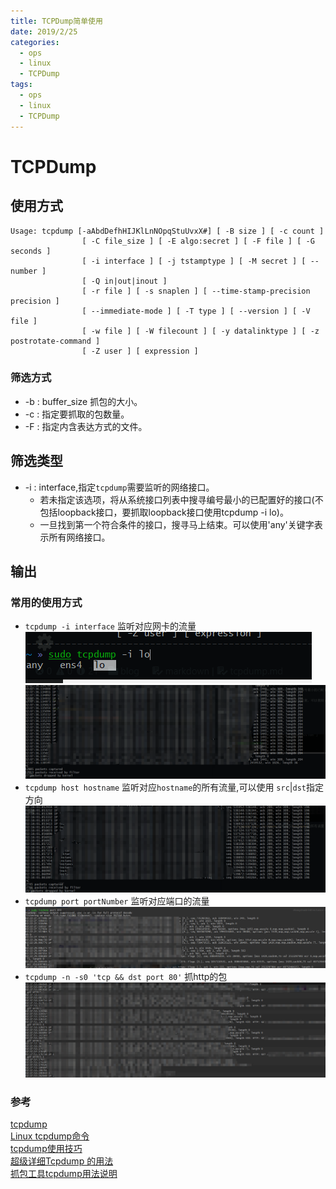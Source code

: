 ```yaml
---
title: TCPDump简单使用
date: 2019/2/25
categories: 
  - ops
  - linux
  - TCPDump
tags: 
  - ops
  - linux
  - TCPDump
---
```

# TCPDump
## 使用方式
```
Usage: tcpdump [-aAbdDefhHIJKlLnNOpqStuUvxX#] [ -B size ] [ -c count ]
                [ -C file_size ] [ -E algo:secret ] [ -F file ] [ -G seconds ]
                [ -i interface ] [ -j tstamptype ] [ -M secret ] [ --number ]
                [ -Q in|out|inout ]
                [ -r file ] [ -s snaplen ] [ --time-stamp-precision precision ]
                [ --immediate-mode ] [ -T type ] [ --version ] [ -V file ]
                [ -w file ] [ -W filecount ] [ -y datalinktype ] [ -z postrotate-command ]
                [ -Z user ] [ expression ]
```
### 筛选方式
- -b : buffer_size 抓包的大小。
- -c : 指定要抓取的包数量。
- -F : 指定内含表达方式的文件。
## 筛选类型 
- -i : interface,指定`tcpdump`需要监听的网络接口。  
  + 若未指定该选项，将从系统接口列表中搜寻编号最小的已配置好的接口(不包括loopback接口，要抓取loopback接口使用tcpdump -i lo)。
  + 一旦找到第一个符合条件的接口，搜寻马上结束。可以使用'any'关键字表示所有网络接口。
## 输出

### 常用的使用方式
- `tcpdump -i interface`  监听对应网卡的流量
  ![tcpdump -i](images/tcpdump-i.png)
  ![tcpdump -i eth0](images/tcpdump-i-eth0.png)
- `tcpdump host hostname` 监听对应`hostname`的所有流量,可以使用 `src`|`dst`指定方向
  ![tcpdump host](images/tcpdump-host.png)
- `tcpdump port portNumber` 监听对应端口的流量
  ![tcpdump port](images/tcpdump-port.png)
- `tcpdump -n -s0 'tcp && dst port 80'` 抓http的包
  ![tcpdump http](images/tcpdump-http.png)
### 参考
[tcpdump](http://www.tcpdump.org/)  
[Linux tcpdump命令](https://www.runoob.com/linux/linux-comm-tcpdump.html)  
[tcpdump使用技巧](https://linuxwiki.github.io/NetTools/tcpdump.html)  
[超级详细Tcpdump 的用法](https://www.cnblogs.com/maifengqiang/p/3863168.html)  
[抓包工具tcpdump用法说明](https://www.cnblogs.com/f-ck-need-u/p/7064286.html)  
